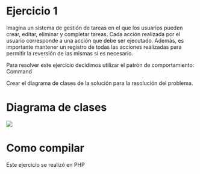 # Ejercicio 1

Imagina un sistema de gestión de tareas en el que los usuarios pueden crear, editar, eliminar y completar tareas. Cada acción realizada por el usuario corresponde a una acción que debe ser ejecutado. Además, es importante mantener un registro de todas las acciones realizadas para permitir la reversión de las mismas si es necesario.

Para resolver este ejercicio decidimos utilizar el patrón de comportamiento: Command


Crear el diagrama de clases de la solución para la resolución del problema.

# Diagrama de clases

![](https://www.miclubapp.com/file/noticia/DiagramaClasesTarea.png)

# Como compilar

Este ejercicio se realizó en PHP
